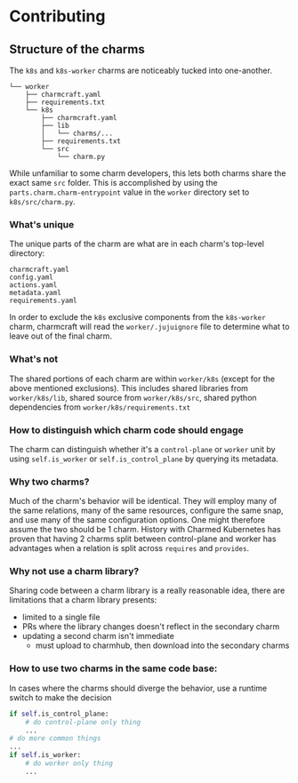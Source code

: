 # Contributing

## Structure of the charms

The `k8s` and `k8s-worker` charms are noticeably tucked into one-another.  

```
└── worker
    ├── charmcraft.yaml
    ├── requirements.txt
    └── k8s
        ├── charmcraft.yaml
        ├── lib
        │   └── charms/...
        ├── requirements.txt
        └── src
            └── charm.py
```

While unfamiliar to some charm developers, this lets both charms share the exact same `src` folder. This is accomplished by using the `parts.charm.charm-entrypoint` value in the `worker` directory set to `k8s/src/charm.py`.

### What's unique

The unique parts of the charm are what are in each charm's top-level directory:

```
charmcraft.yaml
config.yaml
actions.yaml
metadata.yaml
requirements.yaml
```

In order to exclude the `k8s` exclusive components from the `k8s-worker` charm, charmcraft will read the `worker/.jujuignore` file to determine what to leave out of the final charm.

### What's not

The shared portions of each charm are within `worker/k8s` (except for the above mentioned exclusions).  This includes shared libraries from `worker/k8s/lib`, shared source from `worker/k8s/src`, shared python dependencies from `worker/k8s/requirements.txt`

### How to distinguish which charm code should engage

The charm can distinguish whether it's a `control-plane` or `worker` unit by using `self.is_worker` or `self.is_control_plane` by querying its metadata.

### Why two charms?

Much of the charm's behavior will be identical. They will employ many of the same relations, many of the same resources, configure the same snap, and use many of the same configuration options. One might therefore assume the two should be 1 charm. History with Charmed Kubernetes has proven that having 2 charms split between control-plane and worker has advantages when a relation is split across `requires` and `provides`.

### Why not use a charm library?

Sharing code between a charm library is a really reasonable idea, there are limitations that a charm library presents:
* limited to a single file
* PRs where the library changes doesn't reflect in the secondary charm
* updating a second charm isn't immediate 
    - must upload to charmhub, then download into the secondary charms

### How to use two charms in the same code base:

In cases where the charms should diverge the behavior, use a runtime switch to make the decision

```python
if self.is_control_plane:
    # do control-plane only thing
    ...
# do more common things
...
if self.is_worker:
    # do worker only thing
    ...
```
